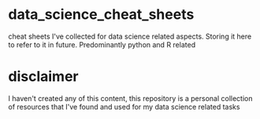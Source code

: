 # data_science_cheat_sheets
cheat sheets I've collected for data science related aspects. Storing it here to refer to it in future. Predominantly python and R related

# disclaimer
I haven't created any of this content, this repository is a personal collection of resources that I've found and used for my data science related tasks
